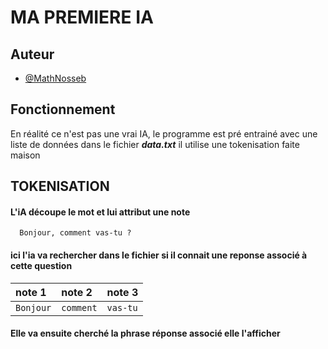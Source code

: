
# MA PREMIERE IA


## Auteur

- [@MathNosseb](https://github.com/MathNosseb)


## Fonctionnement
En réalité ce n'est pas une vrai IA, le programme est pré entrainé avec une liste de données dans le fichier ***data.txt*** il utilise une tokenisation faite maison

## TOKENISATION

#### L'iA découpe le mot et lui attribut une note

```
  Bonjour, comment vas-tu ?
```
#### ici l'ia va rechercher dans le fichier si il connait une reponse associé à cette question

| note 1 | note 2     | note 3                |
| :-------- | :------- | :------------------------- |
| `Bonjour` | `comment` | `vas-tu` |

#### Elle va ensuite cherché la phrase réponse associé elle l'afficher
